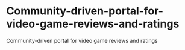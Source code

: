 # Community-driven-portal-for-video-game-reviews-and-ratings
Community-driven portal for video game reviews and ratings
